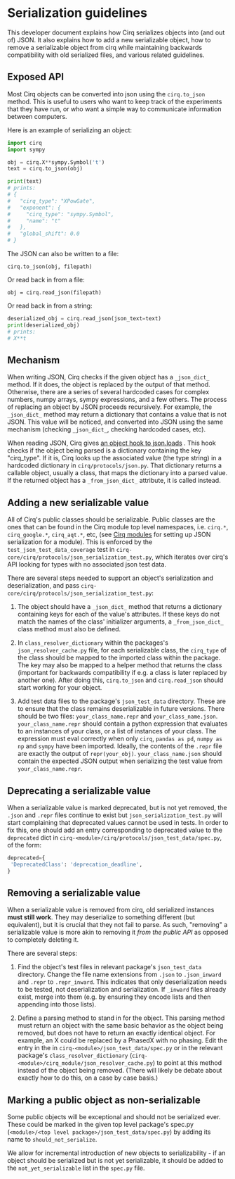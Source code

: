 # Serialization guidelines

This developer document explains how Cirq serializes objects into (and out of)
JSON.
It also explains how to add a new serializable object,
how to remove a serializable object from cirq while maintaining backwards
compatibility with old serialized files, and various related guidelines.

## Exposed API

Most Cirq objects can be converted into json using the `cirq.to_json` method.
This is useful to users who want to keep track of the experiments that they have
run, or who want a simple way to communicate information between computers.

Here is an example of serializing an object:

```python
import cirq
import sympy

obj = cirq.X**sympy.Symbol('t')
text = cirq.to_json(obj)

print(text)
# prints:
# {
#   "cirq_type": "XPowGate",
#   "exponent": {
#     "cirq_type": "sympy.Symbol",
#     "name": "t"
#   },
#   "global_shift": 0.0
# }
```

The JSON can also be written to a file:

```
cirq.to_json(obj, filepath)
```

Or read back in from a file:

```
obj = cirq.read_json(filepath)
```

Or read back in from a string:

```python
deserialized_obj = cirq.read_json(json_text=text)
print(deserialized_obj)
# prints:
# X**t
```

## Mechanism

When writing JSON, Cirq checks if the given object has a `_json_dict_` method.
If it does, the object is replaced by the output of that method.
Otherwise, there are a series of several hardcoded cases for complex numbers,
numpy arrays, sympy expressions, and a few others.
The process of replacing an object by JSON proceeds recursively.
For example, the `_json_dict_` method may return a dictionary that contains a
value that is not JSON.
This value will be noticed, and converted into JSON using the same mechanism
(checking `_json_dict_`, checking hardcoded cases, etc).

When reading JSON, Cirq gives
[an object hook to json.loads](https://docs.python.org/3/library/json.html#encoders-and-decoders)
.
This hook checks if the object being parsed is a dictionary containing the key
"cirq_type".
If it is, Cirq looks up the associated value (the type string) in a hardcoded
dictionary in `cirq/protocols/json.py`.
That dictionary returns a callable object, usually a class, that maps the
dictionary into a parsed value.
If the returned object has a `_from_json_dict_` attribute, it is called instead.

## Adding a new serializable value

All of Cirq's public classes should be serializable. Public classes are the ones that can be found in the Cirq module top level
namespaces, i.e. `cirq.*`, `cirq_google.*`, `cirq_aqt.*`, etc, (see [Cirq modules](/cirq/dev/modules.md) for setting up JSON serialization for a module).
This is enforced by the `test_json_test_data_coverage` test in
`cirq-core/cirq/protocols/json_serialization_test.py`, which iterates over cirq's API
looking for types with no associated json test data.

There are several steps needed to support an object's serialization and deserialization,
and pass `cirq-core/cirq/protocols/json_serialization_test.py`:

1. The object should have a `_json_dict_` method that returns a dictionary
containing keys for each of the value's attributes. If these keys do not match the names of
the class' initializer arguments, a `_from_json_dict_` class method must also be defined.

2. In `class_resolver_dictionary` within the packages's `json_resolver_cache.py` file,
for each serializable class, the `cirq_type` of the class should be mapped to the imported class
within the package. The key may also be mapped to a helper method that
returns the class (important for backwards compatibility if e.g. a class is later replaced
by another one). After doing this, `cirq.to_json` and `cirq.read_json` should start
working for your object.

3. Add test data files to the package's `json_test_data` directory.
These are to ensure that the class remains deserializable in future versions.
There should be two files: `your_class_name.repr` and `your_class_name.json`.
`your_class_name.repr` should contain a python expression that evaluates to an
instances of your class, or a list of instances of your class.
The expression must eval correctly when only `cirq`, `pandas as pd`,
`numpy as np` and `sympy` have been imported.
Ideally, the contents of the `.repr` file are exactly the output of
`repr(your_obj)`.
`your_class_name.json` should contain the expected JSON output when serializing
the test value from `your_class_name.repr`.

## Deprecating a serializable value
When a serializable value is marked deprecated, but is not yet removed, the
`.json` and `.repr` files continue to exist but `json_serialization_test.py`
will start complaining that deprecated values cannot be used in tests.
In order to fix this, one should add an entry corresponding to deprecated value to the `deprecated` dict in
`cirq-<module>/cirq/protocols/json_test_data/spec.py`, of the form:
```python
deprecated={
 'DeprecatedClass': 'deprecation_deadline',
}
```

## Removing a serializable value

When a serializable value is removed from cirq, old serialized instances
**must still work**.
They may deserialize to something different (but equivalent), but it is crucial
that they not fail to parse.
As such, "removing" a serializable value is more akin to removing it
*from the public API* as opposed to completely deleting it.

There are several steps:

1. Find the object's test files in relevant package's `json_test_data`
directory. Change the file name extensions from `.json` to `.json_inward` and `.repr` to
`.repr_inward`. This indicates that only deserialization needs to be tested, not deserialization
and serialization. If `_inward` files already exist, merge into them (e.g. by
ensuring they encode lists and then appending into those lists).

2. Define a parsing method to stand in for the object.
This parsing method must return an object with the same basic behavior as the
object being removed, but does not have to return an exactly identical object.
For example, an X could be replaced by a PhasedX with no phasing.
Edit the entry in the in `cirq-<module>/json_test_data/spec.py` or in the
 relevant package's `class_resolver_dictionary` (`cirq-<module>/cirq_module/json_resolver_cache.py`) to
 point at this method instead of the object being removed.
(There will likely be debate about exactly how to do this, on a case by case
basis.)


## Marking a public object as non-serializable

Some public objects will be exceptional and should not be serialized ever. These could be marked in the
given top level package's spec.py (`<module>/<top level package>/json_test_data/spec.py`) by adding its
name to `should_not_serialize`.

We allow for incremental introduction of new objects to serializability - if an object should be
serialized but is not yet serializable, it should be added to the `not_yet_serializable` list in the `spec.py` file.